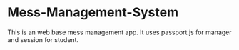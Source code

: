 # Mess-Management-System
This is an web base mess management app.
It uses passport.js for manager and session for student.
